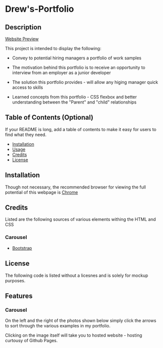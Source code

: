 


# Drew's-Portfolio

## Description

[Website Preview](./assets/images/Background-img.png)

This project is intended to display the following:
- Convey to potential hiring managers a portfolio of work samples

- The motivation behind this portfolio is to receive an opportunity to interview from an employer as a junior developer
- The solution this portfolio provides - will allow any higing manager quick access to skills
- Learned concepts from this portfolio - CSS flexbox and better understanding between the "Parent" and "child" relationships

## Table of Contents (Optional)

If your README is long, add a table of contents to make it easy for users to find what they need.

- [Installation](#installation)
- [Usage](#usage)
- [Credits](#credits)
- [License](#license)

## Installation
Though not necessary, the recommended browser for viewing the full potential of this webpage is [Chrome](https://www.google.com/chrome/)


## Credits

Listed are the following sources of various elements withing the HTML and CSS

### Carousel 
- [Bootstrap](https://getbootstrap.com/docs/5.0/components/carousel/)

## License
The following code is listed without a licesnes and is solely for mockup purposes.

## Features

### Carousel

On the left and the right of the photos shown below simply click the arrows to sort through the various examples in my portfolio.
	
Clicking on the image itself will take you to hosted website - hosting curtousy of Github Pages.
